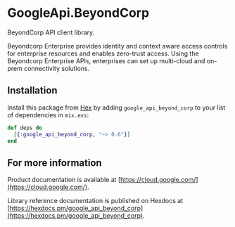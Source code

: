# GoogleApi.BeyondCorp

BeyondCorp API client library.

Beyondcorp Enterprise provides identity and context aware access controls for enterprise resources and enables zero-trust access. Using the Beyondcorp Enterprise APIs, enterprises can set up multi-cloud and on-prem connectivity solutions.

## Installation

Install this package from [Hex](https://hex.pm) by adding
`google_api_beyond_corp` to your list of dependencies in `mix.exs`:

```elixir
def deps do
  [{:google_api_beyond_corp, "~> 0.6"}]
end
```

## For more information

Product documentation is available at [https://cloud.google.com/](https://cloud.google.com/).

Library reference documentation is published on Hexdocs at
[https://hexdocs.pm/google_api_beyond_corp](https://hexdocs.pm/google_api_beyond_corp).
